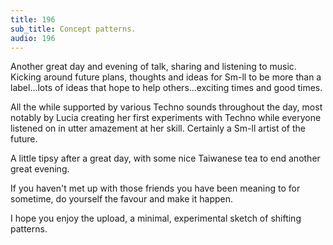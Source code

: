```yaml
---
title: 196
sub_title: Concept patterns.
audio: 196
---
```


Another great day and evening of talk, sharing and listening to music. Kicking around future plans, thoughts and ideas for Sm-ll to be more than a label…lots of ideas that hope to help others…exciting times and good times.

All the while supported by various Techno sounds throughout the day, most notably by Lucia creating her first experiments with Techno while everyone listened on in utter amazement at her skill. Certainly a Sm-ll artist of the future.

A little tipsy after a great day, with some nice Taiwanese tea to end another great evening. 

If you haven't met up with those friends you have been meaning to for sometime, do yourself the favour and make it happen.

I hope you enjoy the upload, a minimal, experimental sketch of shifting patterns.